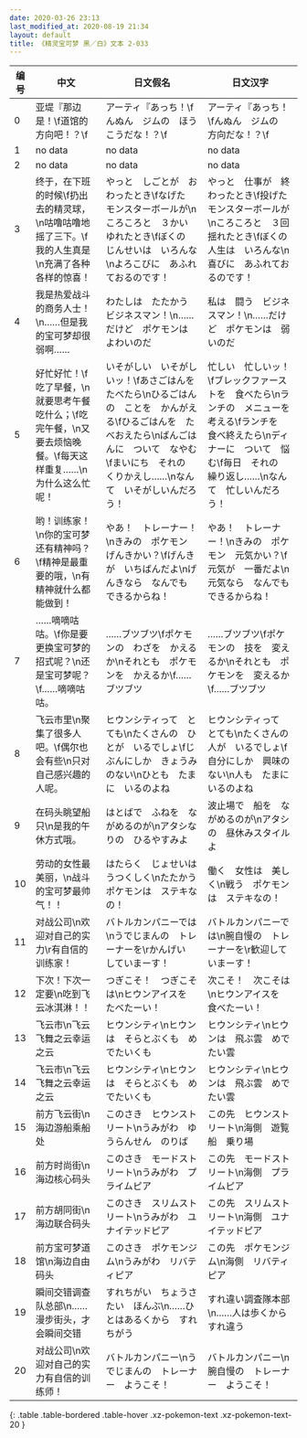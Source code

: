 ```yaml
---
date: 2020-03-26 23:13
last_modified_at: 2020-08-19 21:34
layout: default
title: 《精灵宝可梦 黑／白》文本 2-033
---
```

| 编号 | 中文 | 日文假名 | 日文汉字 |
| ---- | ---- | ---- | --- |
| 0 | 亚堤『那边是！\f道馆的方向吧！？\f | アーティ『あっち！\fんぬん　ジムの　ほうこうだな！？\f | アーティ『あっち！\fんぬん　ジムの　方向だな！？\f |
| 1 | no data | no data | no data |
| 2 | no data | no data | no data |
| 3 | 终于，在下班的时候\f扔出去的精灵球，\n咕噜咕噜地摇了三下。\f我的人生真是\n充满了各种各样的惊喜！ | やっと　しごとが　おわったとき\fなげた　モンスターボールが\nころころと　３かい　ゆれたとき\fぼくの　じんせいは　いろんな\nよろこびに　あふれておるのです！ | やっと　仕事が　終わったとき\f投げた　モンスターボールが\nころころと　３回　揺れたとき\fぼくの　人生は　いろんな\n喜びに　あふれておるのです！ |
| 4 | 我是热爱战斗的商务人士！\n……但是我的宝可梦却很弱啊…… | わたしは　たたかう　ビジネスマン！\n……だけど　ポケモンは　よわいのだ | 私は　闘う　ビジネスマン！\n……だけど　ポケモンは　弱いのだ |
| 5 | 好忙好忙！\f吃了早餐，\n就要思考午餐吃什么；\f吃完午餐，\n又要去烦恼晚餐。\f每天这样重复……\n为什么这么忙呢！ | いそがしい　いそがしいッ！\fあさごはんを　たべたら\nひるごはんの　ことを　かんがえる\fひるごはんを　たべおえたら\nばんごはんに　ついて　なやむ\fまいにち　それの　くりかえし……\nなんて　いそがしいんだろう！ | 忙しい　忙しいッ！\fブレックファーストを　食べたら\nランチの　メニューを　考える\fランチを　食べ終えたら\nディナーに　ついて　悩む\f毎日　それの　繰り返し……\nなんて　忙しいんだろう！ |
| 6 | 哟！训练家！\n你的宝可梦还有精神吗？\f精神是最重要的哦，\n有精神就什么都能做到！ | やあ！　トレーナー！\nきみの　ポケモン　げんきかい？\fげんきが　いちばんだよ\nげんきなら　なんでも　できるからね！ | やあ！　トレーナー！\nきみの　ポケモン　元気かい？\f元気が　一番だよ\n元気なら　なんでも　できるからね！ |
| 7 | ……嘀嘀咕咕。\f你是要更换宝可梦的招式呢？\n还是宝可梦呢？\f……嘀嘀咕咕。 | ……ブツブツ\fポケモンの　わざを　かえるか\nそれとも　ポケモンを　かえるか\f……ブツブツ | ……ブツブツ\fポケモンの　技を　変えるか\nそれとも　ポケモンを　変えるか\f……ブツブツ |
| 8 | 飞云市里\n聚集了很多人吧。\f偶尔也会有些\n只对自己感兴趣的人呢。 | ヒウンシティって　とても\nたくさんの　ひとが　いるでしょ\fじぶんにしか　きょうみのない\nひとも　たまに　いるのよね | ヒウンシティって　とても\nたくさんの　人が　いるでしょ\f自分にしか　興味のない\n人も　たまに　いるのよね |
| 9 | 在码头眺望船只\n是我的午休方式哦。 | はとばで　ふねを　ながめるのが\nアタシなりの　ひるやすみよ | 波止場で　船を　ながめるのが\nアタシの　昼休みスタイルよ |
| 10 | 劳动的女性最美丽，\n战斗的宝可梦最帅气！！ | はたらく　じょせいは　うつくしく\nたたかう　ポケモンは　ステキなの！ | 働く　女性は　美しく\n戦う　ポケモンは　ステキなの！ |
| 11 | 对战公司\n欢迎对自己的实力\r有自信的训练家！ | バトルカンパニーでは\nうでじまんの　トレーナーを\rかんげい　していまーす！ | バトルカンパニーでは\n腕自慢の　トレーナーを\r歓迎していまーす！ |
| 12 | 下次！下次一定要\n吃到飞云冰淇淋！！ | つぎこそ！　つぎこそは\nヒウンアイスを　たべたーい！ | 次こそ！　次こそは\nヒウンアイスを　食べたーい！ |
| 13 | 飞云市\n飞云飞舞之云幸运之云 | ヒウンシティ\nヒウンは　そらとぶくも　めでたいくも | ヒウンシティ\nヒウンは　飛ぶ雲　めでたい雲 |
| 14 | 飞云市\n飞云飞舞之云幸运之云 | ヒウンシティ\nヒウンは　そらとぶくも　めでたいくも | ヒウンシティ\nヒウンは　飛ぶ雲　めでたい雲 |
| 15 | 前方飞云街\n海边游船乘船处 | このさき　ヒウンストリート\nうみがわ　ゆうらんせん　のりば | この先　ヒウンストリート\n海側　遊覧船　乗り場 |
| 16 | 前方时尚街\n海边核心码头 | このさき　モードストリート\nうみがわ　プライムピア | この先　モードストリート\n海側　プライムピア |
| 17 | 前方胡同街\n海边联合码头 | このさき　スリムストリート\nうみがわ　ユナイテッドピア | この先　スリムストリート\n海側　ユナイテッドピア |
| 18 | 前方宝可梦道馆\n海边自由码头 | このさき　ポケモンジム\nうみがわ　リバティピア | この先　ポケモンジム\n海側　リバティピア |
| 19 | 瞬间交错调查队总部\n……漫步街头，才会瞬间交错 | すれちがい　ちょうさたい　ほんぶ\n……ひとはあるくから　すれちがう | すれ違い調査隊本部\n……人は歩くから　すれ違う |
| 20 | 对战公司\n欢迎对自己的实力有自信的训练师！ | バトルカンパニー\nうでじまんの　トレーナー　ようこそ！ | バトルカンパニー\n腕自慢の　トレーナー　ようこそ！ |
{: .table .table-bordered .table-hover .xz-pokemon-text .xz-pokemon-text-20 }